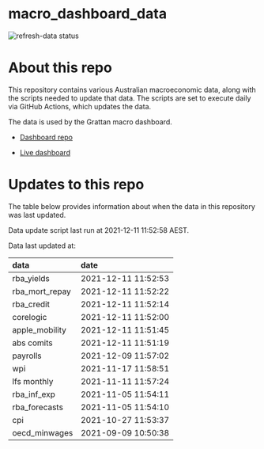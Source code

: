 
<!-- README.md is generated from README.Rmd. Please edit that file -->

# macro\_dashboard\_data

<!-- badges: start -->

![refresh-data
status](https://github.com/grattan/macro_dashboard_data/workflows/refresh-data/badge.svg)

<!-- badges: end -->

# About this repo

This repository contains various Australian macroeconomic data, along
with the scripts needed to update that data. The scripts are set to
execute daily via GitHub Actions, which updates the data.

The data is used by the Grattan macro dashboard.

  - [Dashboard repo](https://github.com/grattan/macrodashboard)

  - [Live dashboard](https://mattcowgill.shinyapps.io/macrodashboard/)

# Updates to this repo

The table below provides information about when the data in this
repository was last updated.

Data update script last run at 2021-12-11 11:52:58 AEST.

Data last updated at:

| data             | date                |
| :--------------- | :------------------ |
| rba\_yields      | 2021-12-11 11:52:53 |
| rba\_mort\_repay | 2021-12-11 11:52:22 |
| rba\_credit      | 2021-12-11 11:52:14 |
| corelogic        | 2021-12-11 11:52:00 |
| apple\_mobility  | 2021-12-11 11:51:45 |
| abs comits       | 2021-12-11 11:51:19 |
| payrolls         | 2021-12-09 11:57:02 |
| wpi              | 2021-11-17 11:58:51 |
| lfs monthly      | 2021-11-11 11:57:24 |
| rba\_inf\_exp    | 2021-11-05 11:54:11 |
| rba\_forecasts   | 2021-11-05 11:54:10 |
| cpi              | 2021-10-27 11:53:37 |
| oecd\_minwages   | 2021-09-09 10:50:38 |

